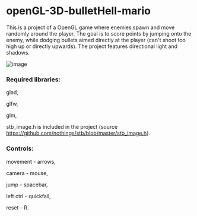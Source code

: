 # openGL-3D-bulletHell-mario

This is a project of a OpenGL game where enemies spawn and move randomly around the player. The goal is to score points by jumping onto the enemy, while dodging bullets aimed directly at the player (can't shoot too high up or directly upwards). The project features directional light and shadows.


![image](https://github.com/MaciejWodnicki/openGL-3D-bulletHell-mario/assets/101054402/920fb6e4-8c17-4be2-b9f1-318f8459be24)


### Required libraries:

glad,

glfw,

glm, 

stb_image.h is included in the project (source https://github.com/nothings/stb/blob/master/stb_image.h).



### Controls: 

movement - arrows,

camera - mouse,

jump - spacebar,

left ctrl - quickfall,

reset - R.
